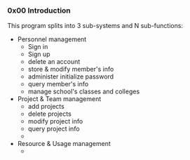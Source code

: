 ### 0x00 Introduction

This program splits into 3 sub-systems and N sub-functions:

- Personnel management
  - Sign in
  - Sign up
  - delete an account
  - store & modify member's info
  - administer initialize password
  - query member's info
  - manage school's classes and colleges
- Project & Team management
  - add projects
  - delete projects
  - modify project info
  - query project info
  - ​
- Resource & Usage management
  - ​
